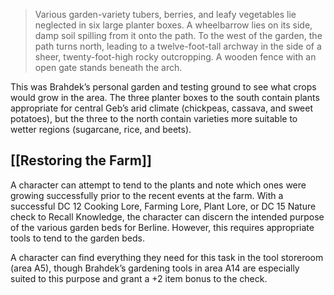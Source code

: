 >Various garden-variety tubers, berries, and leafy vegetables lie neglected in six large planter boxes. A wheelbarrow lies on its side, damp soil spilling from it onto the path. To the west of the garden, the path turns north, leading to a twelve-foot-tall archway in the side of a sheer, twenty-foot-high rocky outcropping. A wooden fence with an open gate stands beneath the arch.

This was Brahdek’s personal garden and testing ground to see what crops would grow in the area. The three planter boxes to the south contain plants appropriate for central Geb’s arid climate (chickpeas, cassava, and sweet potatoes), but the three to the north contain varieties more suitable to wetter regions (sugarcane, rice, and beets).

## [[Restoring the Farm]]
A character can attempt to tend to the plants and note which ones were growing successfully prior to the recent events at the farm. With a successful DC 12 Cooking Lore, Farming Lore, Plant Lore, or DC 15 Nature check to Recall Knowledge, the character can discern the intended purpose of the various garden beds for Berline. However, this requires appropriate tools to tend to the garden beds.

A character can find everything they need for this task in the tool storeroom (area A5), though Brahdek’s gardening tools in area A14 are especially suited to this purpose and grant a +2 item bonus to the check.